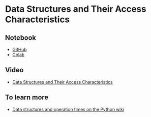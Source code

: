 # Data Structures and Their Access Characteristics

## Notebook

* [GitHub](https://github.com/abstractions-in-python/abstractions-in-python.github.io/blob/master/notebooks/Data_Structures_and_Their_Access_Characteristics_chapter.ipynb)
* [Colab](https://drive.google.com/file/d/1oQdh_gfGfL6AqdRCgA7M9PLqUByGkS9t/view?usp=sharing)

## Video

* [Data Structures and Their Access Characteristics](https://youtu.be/43CjLmAaITc)

## To learn more

* [Data structures and operation times on the Python wiki](https://wiki.python.org/moin/TimeComplexity)

